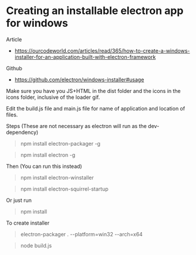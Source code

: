 # Creating an installable electron app for windows


Article
- https://ourcodeworld.com/articles/read/365/how-to-create-a-windows-installer-for-an-application-built-with-electron-framework

Github
- https://github.com/electron/windows-installer#usage

Make sure you have you JS+HTML in the dist folder
and the icons in the icons folder, inclusive of the loader gif.

Edit the build.js file and main.js file for name of application and location of files.

Steps (These are not necessary as electron will run as the dev-dependency)
> npm install electron-packager -g

> npm install electron -g

Then (You can run this instead)
> npm install electron-winstaller

> npm install electron-squirrel-startup

Or just run 
> npm install

To create installer
> electron-packager . --platform=win32 --arch=x64 <app name> 

> node build.js
